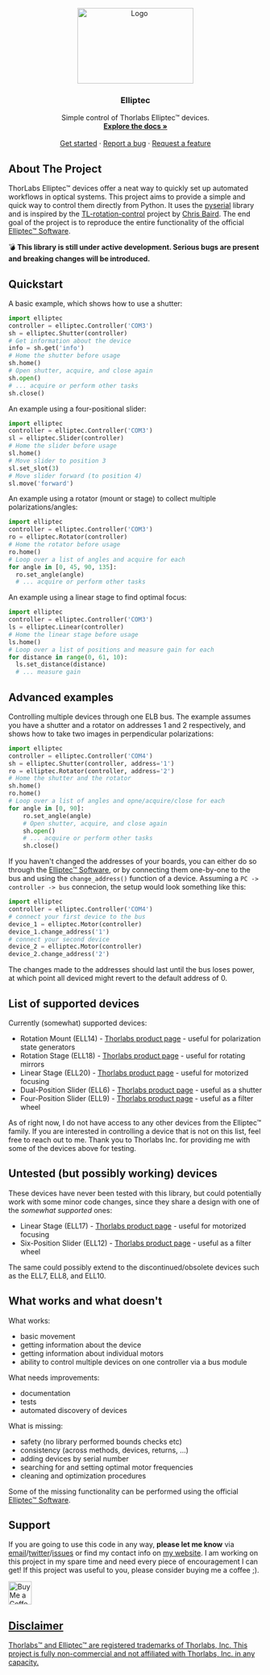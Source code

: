 <!-- PROJECT LOGO -->
<br />
<div align="center">
  <a href="https://github.com/roesel/elliptec">
    <img src="images/logo.png" alt="Logo" width="230" height="150">
  </a>

  <h3 align="center">Elliptec</h3>

  <p align="center">
    Simple control of Thorlabs Elliptec&trade; devices.
    <br />
    <a href="https://elliptec.readthedocs.io/en/latest/"><strong>Explore the docs »</strong></a>
    <br />
    <br />
    <a href="https://github.com/roesel/elliptec">Get started</a>
    ·
    <a href="https://github.com/roesel/elliptec/issues">Report a bug</a>
    ·
    <a href="https://github.com/roesel/elliptec/issues">Request a feature</a>
  </p>
</div>

<!-- ABOUT THE PROJECT -->
## About The Project

ThorLabs Elliptec&trade; devices offer a neat way to quickly set up automated workflows in optical systems. This project aims to provide a simple and quick way to control them directly from Python. It uses the [pyserial](https://github.com/pyserial/pyserial) library and is inspired by the [TL-rotation-control](https://github.com/cdbaird/TL-rotation-control) project by [Chris Baird](https://github.com/cdbaird). The end goal of the project is to reproduce the entire functionality of the official [Elliptec&trade; Software](https://www.thorlabs.com/software_pages/ViewSoftwarePage.cfm?Code=ELL). 

💣 **This library is still under active development. Serious bugs are present and breaking changes will be introduced.** 

## Quickstart
A basic example, which shows how to use a shutter:
```python
import elliptec
controller = elliptec.Controller('COM3')
sh = elliptec.Shutter(controller)
# Get information about the device
info = sh.get('info')
# Home the shutter before usage
sh.home()
# Open shutter, acquire, and close again
sh.open()
# ... acquire or perform other tasks
sh.close()
```

An example using a four-positional slider:
```python
import elliptec
controller = elliptec.Controller('COM3')
sl = elliptec.Slider(controller)
# Home the slider before usage
sl.home()
# Move slider to position 3
sl.set_slot(3)
# Move slider forward (to position 4)
sl.move('forward')
```

An example using a rotator (mount or stage) to collect multiple polarizations/angles:
```python
import elliptec
controller = elliptec.Controller('COM3')
ro = elliptec.Rotator(controller)
# Home the rotator before usage
ro.home()
# Loop over a list of angles and acquire for each
for angle in [0, 45, 90, 135]:
  ro.set_angle(angle)
  # ... acquire or perform other tasks
```

An example using a linear stage to find optimal focus:
```python
import elliptec
controller = elliptec.Controller('COM3')
ls = elliptec.Linear(controller)
# Home the linear stage before usage
ls.home()
# Loop over a list of positions and measure gain for each
for distance in range(0, 61, 10):
  ls.set_distance(distance)
  # ... measure gain
```

## Advanced examples
Controlling multiple devices through one ELB bus. The example assumes you have a shutter and a rotator on addresses 1 and 2 respectively, and shows how to take two images in perpendicular polarizations:
```python
import elliptec
controller = elliptec.Controller('COM4')
sh = elliptec.Shutter(controller, address='1')
ro = elliptec.Rotator(controller, address='2')
# Home the shutter and the rotator
sh.home() 
ro.home()
# Loop over a list of angles and opne/acquire/close for each
for angle in [0, 90]:
    ro.set_angle(angle)
    # Open shutter, acquire, and close again
    sh.open()
    # ... acquire or perform other tasks
    sh.close()
```

If you haven't changed the addresses of your boards, you can either do so through the [Elliptec&trade; Software](https://www.thorlabs.com/software_pages/ViewSoftwarePage.cfm?Code=ELL), or by connecting them one-by-one to the bus and using the `change_address()` function of a device. Assuming a `PC -> controller -> bus` connecion, the setup would look something like this:
```python
import elliptec
controller = elliptec.Controller('COM4')
# connect your first device to the bus
device_1 = elliptec.Motor(controller)
device_1.change_address('1')
# connect your second device
device_2 = elliptec.Motor(controller)
device_2.change_address('2')
```
The changes made to the addresses should last until the bus loses power, at which point all deviced might revert to the default address of 0.

## List of supported devices
Currently (somewhat) supported devices:
* Rotation Mount (ELL14) - [Thorlabs product page](https://www.thorlabs.com/newgrouppage9.cfm?objectgroup_id=12829) - useful for polarization state generators
* Rotation Stage (ELL18) - [Thorlabs product page](https://www.thorlabs.com/newgrouppage9.cfm?objectgroup_id=10459) - useful for rotating mirrors
* Linear Stage (ELL20) - [Thorlabs product page](https://www.thorlabs.com/newgrouppage9.cfm?objectgroup_id=11736) - useful for motorized focusing
* Dual-Position Slider (ELL6) - [Thorlabs product page](https://www.thorlabs.com/newgrouppage9.cfm?objectgroup_id=9464) - useful as a shutter
* Four-Position Slider (ELL9) - [Thorlabs product page](https://www.thorlabs.com/newgrouppage9.cfm?objectgroup_id=9464) - useful as a filter wheel

As of right now, I do not have access to any other devices from the Elliptec&trade; family. If you are interested in controlling a device that is not on this list, feel free to reach out to me. Thank you to Thorlabs Inc. for providing me with some of the devices above for testing.

## Untested (but possibly working) devices
These devices have never been tested with this library, but could potentially work with some minor code changes, since they share a design with one of the *somewhat supported* ones:
* Linear Stage (ELL17) - [Thorlabs product page](https://www.thorlabs.com/newgrouppage9.cfm?objectgroup_id=10461) - useful for motorized focusing
* Six-Position Slider (ELL12) - [Thorlabs product page](https://www.thorlabs.com/newgrouppage9.cfm?objectgroup_id=9464) - useful as a filter wheel

The same could possibly extend to the discontinued/obsolete devices such as the ELL7, ELL8, and ELL10.

## What works and what doesn't
What works:
* basic movement
* getting information about the device 
* getting information about individual motors
* ability to control multiple devices on one controller via a bus module

What needs improvements:
* documentation
* tests
* automated discovery of devices

What is missing:
* safety (no library performed bounds checks etc)
* consistency (across methods, devices, returns, ...)
* adding devices by serial number
* searching for and setting optimal motor frequencies
* cleaning and optimization procedures

Some of the missing functionality can be performed using the official [Elliptec&trade; Software](https://www.thorlabs.com/software_pages/ViewSoftwarePage.cfm?Code=ELL).

## Support
If you are going to use this code in any way, **please let me know** via [email](mailto:roesel@gmail.com)/[twitter](https://twitter.com/DavidRoesel)/[issues](https://github.com/roesel/elliptec/issues) or find my contact info on [my website](https://david.roesel.cz/en/). I am working on this project in my spare time and need every piece of encouragement I can get! If this project was useful to you, please consider buying me a coffee ;).

<a href='https://ko-fi.com/roesel' target='_blank'><img height='35' style='border:0px;height:46px;' src='https://az743702.vo.msecnd.net/cdn/kofi3.png?v=0' border='0' alt='Buy Me a Coffee at ko-fi.com' />

## Disclaimer
Thorlabs&trade; and Elliptec&trade; are registered trademarks of Thorlabs,&nbsp;Inc. This project is fully non-commercial and not affiliated with Thorlabs,&nbsp;Inc. in any capacity. 
